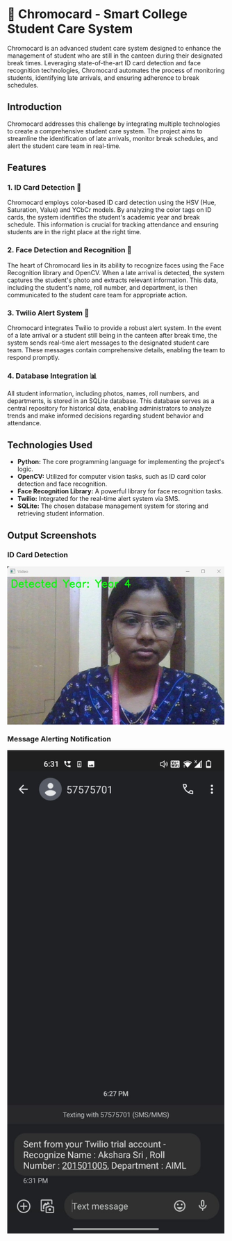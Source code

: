 # 🌈 Chromocard - Smart College Student Care System

Chromocard is an advanced student care system designed to enhance the management of student who are still in the canteen during their designated break times. Leveraging state-of-the-art ID card detection and face recognition technologies, Chromocard automates the process of monitoring students, identifying late arrivals, and ensuring adherence to break schedules.

## Introduction

Chromocard addresses this challenge by integrating multiple technologies to create a comprehensive student care system. The project aims to streamline the identification of late arrivals, monitor break schedules, and alert the student care team in real-time.

## Features

### 1. ID Card Detection 🎨

Chromocard employs color-based ID card detection using the HSV (Hue, Saturation, Value) and YCbCr models. By analyzing the color tags on ID cards, the system identifies the student's academic year and break schedule. This information is crucial for tracking attendance and ensuring students are in the right place at the right time.

### 2. Face Detection and Recognition 👤

The heart of Chromocard lies in its ability to recognize faces using the Face Recognition library and OpenCV. When a late arrival is detected, the system captures the student's photo and extracts relevant information. This data, including the student's name, roll number, and department, is then communicated to the student care team for appropriate action.

### 3. Twilio Alert System 🚨

Chromocard integrates Twilio to provide a robust alert system. In the event of a late arrival or a student still being in the canteen after break time, the system sends real-time alert messages to the designated student care team. These messages contain comprehensive details, enabling the team to respond promptly.

### 4. Database Integration 📊

All student information, including photos, names, roll numbers, and departments, is stored in an SQLite database. This database serves as a central repository for historical data, enabling administrators to analyze trends and make informed decisions regarding student behavior and attendance.

## Technologies Used

- **Python:** The core programming language for implementing the project's logic.
- **OpenCV:** Utilized for computer vision tasks, such as ID card color detection and face recognition.
- **Face Recognition Library:** A powerful library for face recognition tasks.
- **Twilio:** Integrated for the real-time alert system via SMS.
- **SQLite:** The chosen database management system for storing and retrieving student information.

## Output Screenshots

### ID Card Detection

<img align="center" alt="coding" width="500" src="https://github.com/Aksharasri04/ID/blob/main/Output%20Screenshots/1.jpg">

### Message Alerting Notification

<img align="center" alt="coding" breadth="300" width="500" src="https://github.com/Aksharasri04/ID/blob/main/Output%20Screenshots/2.jpg">
